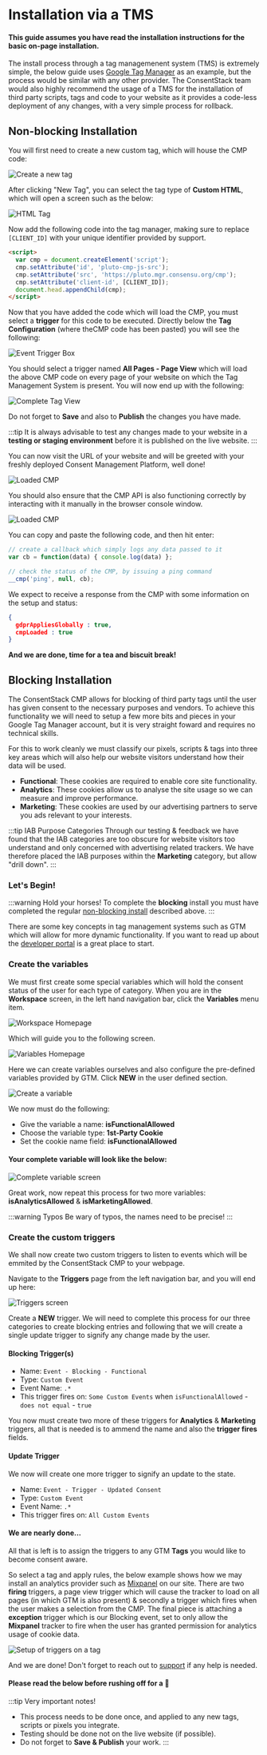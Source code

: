 # Installation via a TMS

#### This guide assumes you have read the installation instructions for the basic on-page installation.

The install process through a tag managemenent system (TMS) is extremely simple, the below guide uses [Google Tag Manager](https://www.google.co.uk/analytics/tag-manager/) as an example, but the process would be similar with any other provider. The ConsentStack team would also highly recommend the usage of a TMS for the installation of third party scripts, tags and code to your website as it provides a code-less deployment of any changes, with a very simple process for rollback.

## Non-blocking Installation
You will first need to create a new custom tag, which will house the CMP code:

![Create a new tag](./assets/tag-1.png)

After clicking "New Tag", you can select the tag type of **Custom HTML**, which will open a screen such as the below:

![HTML Tag](./assets/tag-2.png)

Now add the following code into the tag manager, making sure to replace `[CLIENT_ID]` with your unique identifier provided by support.

```html
<script>
  var cmp = document.createElement('script');
  cmp.setAttribute('id', 'pluto-cmp-js-src');
  cmp.setAttribute('src', 'https://pluto.mgr.consensu.org/cmp');
  cmp.setAttribute('client-id', [CLIENT_ID]);
  document.head.appendChild(cmp);
</script>
```

Now that you have added the code which will load the CMP, you must select a **trigger** for this code to be executed. Directly below the **Tag Configuration** (where theCMP code has been pasted) you will see the following:

![Event Trigger Box](./assets/tag-3.png)

You should select a trigger named **All Pages - Page View** which will load the above CMP code on every page of your website on which the Tag Management System is present. You will now end up with the following:

![Complete Tag View](./assets/tag-4.png)

Do not forget to **Save** and also to **Publish** the changes you have made.

:::tip
It is always advisable to test any changes made to your website in a **testing or staging environment** before it is published on the live website.
:::

You can now visit the URL of your website and will be greeted with your freshly deployed Consent Management Platform, well done!

![Loaded CMP](./assets/tag-5.png)

You should also ensure that the CMP API is also functioning correctly by interacting with it manually in the browser console window.

![Loaded CMP](./assets/tag-6.png)

You can copy and paste the following code, and then hit enter:

```javascript
// create a callback which simply logs any data passed to it
var cb = function(data) { console.log(data) };

// check the status of the CMP, by issuing a ping command
__cmp('ping', null, cb);
```

We expect to receive a response from the CMP with some information on the setup and status:

```json
{
  gdprAppliesGlobally : true, 
  cmpLoaded : true
}
```

**And we are done, time for a tea and biscuit break!**

## Blocking Installation

The ConsentStack CMP allows for blocking of third party tags until the user has given consent to the necessary purposes and vendors. To achieve this functionality we will need to setup a few more bits and pieces in your Google Tag Manager account, but it is very straight foward and requires no technical skills.

For this to work cleanly we must classify our pixels, scripts & tags into three key areas which will also help our website visitors understand how their data will be used.
- **Functional**: These cookies are required to enable core site functionality.
- **Analytics**: These cookies allow us to analyse the site usage so we can measure and improve performance.
- **Marketing**: These cookies are used by our advertising partners to serve you ads relevant to your interests.

:::tip IAB Purpose Categories
Through our testing & feedback we have found that the IAB categories are too obscure for website visitors too understand and only concerned with advertising related trackers. We have therefore placed the IAB purposes within the **Marketing** category, but allow "drill down".
:::

### Let's Begin!

:::warning Hold your horses!
To complete the **blocking** install you must have completed the regular [non-blocking install](#non-blocking-installation) described above.
:::

There are some key concepts in tag management systems such as GTM which will allow for more dynamic functionality. If you want to read up about the [developer portal](https://developers.google.com/tag-manager/quickstart) is a great place to start.

### Create the variables

We must first create some special variables which will hold the consent status of the user for each type of category. When you are in the **Workspace** screen, in the left hand navigation bar, click the **Variables** menu item.

![Workspace Homepage](./assets/tag-7.png)

Which will guide you to the following screen.

![Variables Homepage](./assets/tag-8.png)

Here we can create variables ourselves and also configure the pre-defined variables provided by GTM. Click **NEW** in the user defined section.

![Create a variable](./assets/tag-9.png)

We now must do the following:
- Give the variable a name: **isFunctionalAllowed**
- Choose the variable type: **1st-Party Cookie**
- Set the cookie name field: **isFunctionalAllowed**

#### Your complete variable will look like the below:

![Complete variable screen](./assets/tag-10.png)

Great work, now repeat this process for two more variables: **isAnalyticsAllowed** & **isMarketingAllowed**.

:::warning Typos
Be wary of typos, the names need to be precise!
:::

### Create the custom triggers

We shall now create two custom triggers to listen to events which will be emmited by the ConsentStack CMP to your webpage.

Navigate to the **Triggers** page from the left navigation bar, and you will end up here:

![Triggers screen](./assets/tag-11.png)

Create a **NEW** trigger. We will need to complete this process for our three categories to create blocking entries and following that we will create a single update trigger to signify any change made by the user.

#### Blocking Trigger(s)

- Name: `Event - Blocking - Functional`
- Type: `Custom Event`
- Event Name: `.*`
- This trigger fires on: `Some Custom Events` when `isFunctionalAllowed` - `does not equal` - `true`

You now must create two more of these triggers for **Analytics** & **Marketing** triggers, all that is needed is to ammend the name and also the **trigger fires** fields.

#### Update Trigger

We now will create one more trigger to signify an update to the state.

- Name: `Event - Trigger - Updated Consent`
- Type: `Custom Event`
- Event Name: `.*`
- This trigger fires on: `All Custom Events`

#### We are nearly done...

All that is left is to assign the triggers to any GTM **Tags** you would like to become consent aware.

So select a tag and apply rules, the below example shows how we may install an analytics provider such as [Mixpanel](https://mixpanel.com/) on our site. There are two **firing** triggers, a page view trigger which will cause the tracker to load on all pages (in which GTM is also present) & secondly a trigger which fires when the user makes a selection from the CMP. The final piece is attaching a **exception** trigger which is our Blocking event, set to only allow the **Mixpanel** tracker to fire when the user has granted permission for analytics usage of cookie data.

![Setup of triggers on a tag](./assets/tag-12.png)

And we are done! Don't forget to reach out to [support](mailto:support@consentstack.org) if any help is needed.

#### Please read the below before rushing off for a :beer:
:::tip Very important notes!
- This process needs to be done once, and applied to any new tags, scripts or pixels you integrate.
- Testing should be done not on the live website (if possible).
- Do not forget to **Save & Publish** your work.
:::